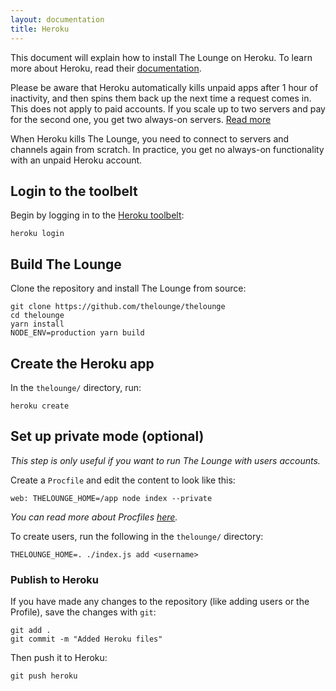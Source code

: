 ```yaml
---
layout: documentation
title: Heroku
---
```


This document will explain how to install The Lounge on Heroku. To learn more
about Heroku, read their
[documentation](https://devcenter.heroku.com/articles/getting-started-with-nodejs#introduction).

<div class="alert alert-warning" role="alert">
  <p>
    Please be aware that Heroku automatically kills unpaid apps after 1 hour of
    inactivity, and then spins them back up the next time a request comes in.
    This does not apply to paid accounts.
    If you scale up to two servers and pay for the second one, you get two
    always-on servers.
    <a href="https://devcenter.heroku.com/articles/dynos#dyno-sleeping">
      Read more
    </a>
  </p>

  <p>
    When Heroku kills The Lounge, you need to connect to servers and channels
    again from scratch.
    In practice, you get no always-on functionality with an unpaid Heroku
    account.
  </p>
</div>

## Login to the toolbelt

Begin by logging in to the [Heroku toolbelt](https://toolbelt.heroku.com/):

```
heroku login
```

## Build The Lounge

Clone the repository and install The Lounge from source:

```
git clone https://github.com/thelounge/thelounge
cd thelounge
yarn install
NODE_ENV=production yarn build
```

## Create the Heroku app

In the `thelounge/` directory, run:

```
heroku create
```

## Set up private mode (optional)

_This step is only useful if you want to run The Lounge with users accounts._

Create a `Procfile` and edit the content to look like this:

```
web: THELOUNGE_HOME=/app node index --private
```

_You can read more about Procfiles [here](https://devcenter.heroku.com/articles/procfile)._

To create users, run the following in the `thelounge/` directory:

```
THELOUNGE_HOME=. ./index.js add <username>
```

### Publish to Heroku

If you have made any changes to the repository (like adding users or the
Profile), save the changes with `git`:

```
git add .
git commit -m "Added Heroku files"
```

Then push it to Heroku:

```
git push heroku
```
